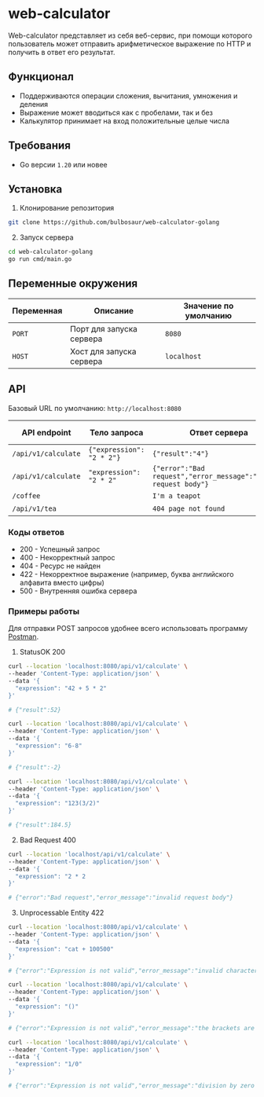 
# web-calculator

Web-calculator представляет из себя веб-сервис, при помощи которого пользователь может отправить арифметическое выражение по HTTP и получить в ответ его результат.



## Функционал

- Поддерживаются операции сложения, вычитания, умножения и деления
- Выражение может вводиться как с пробелами, так и без
- Калькулятор принимает на вход положительные целые числа


## Требования

- Go версии ```1.20``` или новее


## Установка

1. Клонирование репозитория

```bash
git clone https://github.com/bulbosaur/web-calculator-golang
```

2. Запуск сервера
   
```bash
cd web-calculator-golang
go run cmd/main.go
```


## Переменные окружения

| Переменная | Описание | Значение по умолчанию |
|------------|----------|-----------------------|
| ```PORT``` | Порт для запуска сервера | ```8080``` |
| ```HOST``` | Хост для запуска сервера | ```localhost``` |



## API

Базовый URL по умолчанию: ```http://localhost:8080```

| API endpoint | Тело запроса | Ответ сервера | Код ответа |
|--------------|--------------|---------------|------------|
| ```/api/v1/calculate``` | ```{"expression": "2 * 2"}``` | ```{"result":"4"}``` | 200 |
| ```/api/v1/calculate``` | ```"expression": "2 * 2"``` | ```{"error":"Bad request","error_message":"invalid request body"}``` | 400 |
| ```/coffee``` | | ```I'm a teapot``` | 418 |
| ```/api/v1/tea``` | | ```404 page not found``` | 404 |

### Коды ответов

- 200 - Успешный запрос
- 400 - Некорректный запрос
- 404 - Ресурс не найден
- 422 - Некорректное выражение (например, буква английского алфавита вместо цифры)
- 500 - Внутренняя ошибка сервера

### Примеры работы

Для отправки POST запросов удобнее всего использовать программу [Postman](https://www.postman.com/downloads/).

1. StatusOK 200
```bash
curl --location 'localhost:8080/api/v1/calculate' \
--header 'Content-Type: application/json' \
--data '{
  "expression": "42 + 5 * 2"
}'

# {"result":52}
```

```bash
curl --location 'localhost:8080/api/v1/calculate' \
--header 'Content-Type: application/json' \
--data '{
  "expression": "6-8"
}'

# {"result":-2}
```

```bash
curl --location 'localhost:8080/api/v1/calculate' \
--header 'Content-Type: application/json' \
--data '{
  "expression": "123(3/2)"
}'

# {"result":184.5}
```

2. Bad Request 400

```bash
curl --location 'localhost/api/v1/calculate' \
--header 'Content-Type: application/json' \
--data '{
  "expression": "2 * 2
}'

# {"error":"Bad request","error_message":"invalid request body"}
```

3. Unprocessable Entity 422
```bash
curl --location 'localhost:8080/api/v1/calculate' \
--header 'Content-Type: application/json' \
--data '{
  "expression": "cat + 100500"
}'

# {"error":"Expression is not valid","error_message":"invalid characters in expression"}
```

```bash
curl --location 'localhost:8080/api/v1/calculate' \
--header 'Content-Type: application/json' \
--data '{
  "expression": "()"
}'

# {"error":"Expression is not valid","error_message":"the brackets are empty"}
```

```bash
curl --location 'localhost:8080/api/v1/calculate' \
--header 'Content-Type: application/json' \
--data '{
  "expression": "1/0"
}'

# {"error":"Expression is not valid","error_message":"division by zero is not allowed"}
```